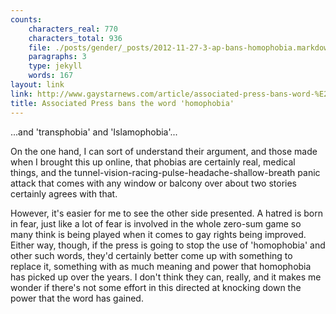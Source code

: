 ```yaml
---
counts:
    characters_real: 770
    characters_total: 936
    file: ./posts/gender/_posts/2012-11-27-3-ap-bans-homophobia.markdown
    paragraphs: 3
    type: jekyll
    words: 167
layout: link
link: http://www.gaystarnews.com/article/associated-press-bans-word-%E2%80%98homophobia%E2%80%99271112
title: Associated Press bans the word 'homophobia'
---
```


...and 'transphobia' and 'Islamophobia'...

On the one hand, I can sort of understand their argument, and those made when I brought this up online, that phobias are certainly real, medical things, and the tunnel-vision-racing-pulse-headache-shallow-breath panic attack that comes with any window or balcony over about two stories certainly agrees with that.  

However, it's easier for me to see the other side presented.  A hatred is born in fear, just like a lot of fear is involved in the whole zero-sum game so many think is being played when it comes to gay rights being improved.  Either way, though, if the press is going to stop the use of 'homophobia' and other such words, they'd certainly better come up with something to replace it, something with as much meaning and power that homophobia has picked up over the years.  I don't think they can, really, and it makes me wonder if there's not some effort in this directed at knocking down the power that the word has gained.
